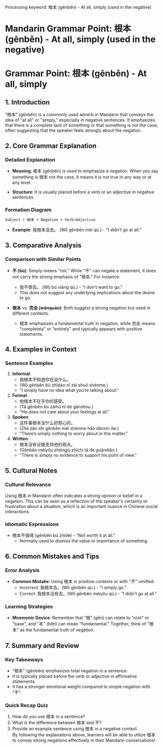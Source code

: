 Processing keyword: 根本 (gēnběn) - At all, simply (used in the negative)
# Mandarin Grammar Point: 根本 (gēnběn) - At all, simply (used in the negative)
# Grammar Point: 根本 (gēnběn) - At all, simply
## 1. Introduction
“根本” (gēnběn) is a commonly used adverb in Mandarin that conveys the idea of "at all" or "simply," especially in negative sentences. It emphasizes that there is a complete lack of something or that something is not the case, often suggesting that the speaker feels strongly about the negation.
## 2. Core Grammar Explanation
### Detailed Explanation
- **Meaning**: 根本 (gēnběn) is used to emphasize a negation. When you say something is 根本 not the case, it means it is not true in any way or at any level.
  
- **Structure**: It is usually placed before a verb or an adjective in negative sentences.
  
### Formation Diagram
```markdown
Subject + 根本 + Negation + Verb/Adjective
```
- **Example**: 我根本没去。 (Wǒ gēnběn méi qù.) - “I didn’t go at all.”
## 3. Comparative Analysis
### Comparison with Similar Points
- **不 (bù)**: Simply means "not." While "不" can negate a statement, it does not carry the strong emphasis of "根本." For instance:
  - 我不想去。 (Wǒ bù xiǎng qù.) - "I don't want to go."
  - This does not suggest any underlying implications about the desire to go.
  
- **根本** vs. **完全 (wánquán)**: Both suggest a strong negation but used in different contexts.
  - 根本 emphasizes a fundamental truth in negation, while 完全 means "completely" or "entirely" and typically appears with positive statements.
## 4. Examples in Context
### Sentence Examples
1. **Informal**: 
   - 我根本不知道你在说什么。 
   - (Wǒ gēnběn bù zhīdào nǐ zài shuō shénme.) 
   - "I simply have no idea what you’re talking about."
2. **Formal**: 
   - 他根本不在乎你的感受。
   - (Tā gēnběn bù zàihū nǐ de gǎnshòu.) 
   - "He does not care about your feelings at all."
3. **Spoken**:
   - 这件事根本没什么好担心的。
   - (Zhè jiàn shì gēnběn méi shénme hǎo dānxīn de.) 
   - "There’s simply nothing to worry about in this matter."
4. **Written**:
   - 根本没有证据支持他的观点。
   - (Gēnběn méiyǒu zhèngjù zhīchí tā de guāndiǎn.)
   - "There is simply no evidence to support his point of view."
## 5. Cultural Notes
### Cultural Relevance
Using 根本 in Mandarin often indicates a strong opinion or belief in a negation. This can be seen as a reflection of the speaker's certainty or frustration about a situation, which is an important nuance in Chinese social interactions.
### Idiomatic Expressions
- 根本不值得 (gēnběn bù zhídé) - “Not worth it at all.”
  - Normally used to dismiss the value or importance of something.
## 6. Common Mistakes and Tips
### Error Analysis
- **Common Mistake**: Using 根本 in positive contexts or with "不" omitted.
  - Incorrect: 我根本去。(Wǒ gēnběn qù.) - "I simply go."
  - Correct: 我根本没有去。(Wǒ gēnběn méiyǒu qù.) - "I didn't go at all."
### Learning Strategies
- **Mnemonic Device**: Remember that “根” (gēn) can relate to "root" or "base", and "本" (běn) can mean "fundamental." Together, think of "根本" as the fundamental truth of negation.
## 7. Summary and Review
### Key Takeaways
- "根本" (gēnběn) emphasizes total negation in a sentence.
- It is typically placed before the verb or adjective in affirmative statements.
- It has a stronger emotional weight compared to simple negation with "不".
### Quick Recap Quiz
1. How do you use 根本 in a sentence?  
2. What is the difference between 根本 and 不?  
3. Provide an example sentence using 根本 in a negative context.  
By following the explanations above, learners will be able to utilize 根本 to convey strong negations effectively in their Mandarin conversations!
